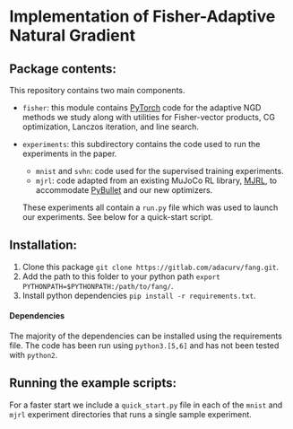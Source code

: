 # Implementation of Fisher-Adaptive Natural Gradient

## Package contents:

This repository contains two main components.

  * `fisher`: this module contains [PyTorch](https://pytorch.org) code for the adaptive NGD methods we study along with utilities for Fisher-vector products, CG optimization, Lanczos iteration, and line search.
  * `experiments`: this subdirectory contains the code used to run the experiments in the paper.
    * `mnist` and `svhn`: code used for the supervised training experiments.
    * `mjrl`: code adapted from an existing MuJoCo RL library, [MJRL](https://github.com/aravindr93/mjrl), to accommodate [PyBullet](https://pybullet.org/wordpress/) and our new optimizers.

    These experiments all contain a `run.py` file which was used to launch our experiments. See below for a quick-start script.


## Installation:

  1. Clone this package `git clone https://gitlab.com/adacurv/fang.git`.
  2. Add the path to this folder to your python path `export PYTHONPATH=$PYTHONPATH:/path/to/fang/`.
  3. Install python dependencies `pip install -r requirements.txt`.

#### Dependencies

The majority of the dependencies can be installed using the requirements file.
The code has been run using `python3.[5,6]` and has not been tested with `python2`.

## Running the example scripts:

For a faster start we include a `quick_start.py` file in each of the `mnist` and `mjrl` experiment directories that runs a single sample experiment.

<!-- ## In-progress updates:

There is a branch named `experimental` that has some in-progress extensions. These changes include:
  * **A parallel, randomized line search**. The existing code uses a randomized search by default but does so sequentially. This improves computation time by ~W%.
  * **An approximate, parallel CG optimization**. Using the fact that random vectors are approximately orthogonal in high dimensions (and that at each step we care only for an *approximate* solution) we are able to parallelize the Fisher-vector products required by CG resulting in approximately ~X% speedup.
  * **Amortization of the cost of shrinkage over multiple time steps**. The shrinkage estimator adds overhead to each update step while computing eigenvalues. We find computing this factor once every 10 or 20 updates is sufficient. ~Y%.

Combined, these three improvements result in a Z% improvement in runtime. -->
